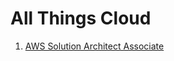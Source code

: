 # All Things Cloud

1. [AWS Solution Architect Associate](https://aws.amazon.com/certification/certified-solutions-architect-associate/)


